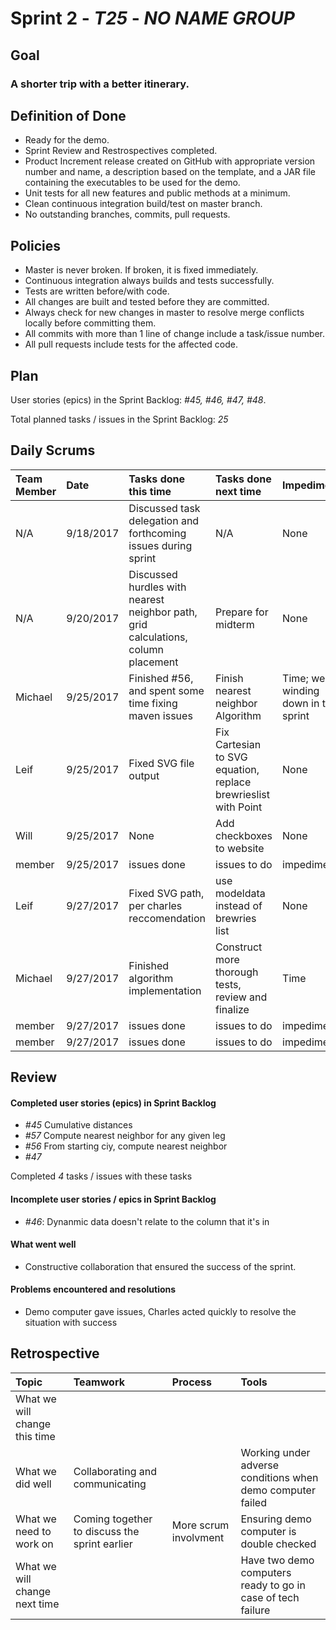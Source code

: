 # Sprint 2 - *T25* - *NO NAME GROUP*

## Goal

### A shorter trip with a better itinerary.

## Definition of Done

* Ready for the demo.
* Sprint Review and Restrospectives completed.
* Product Increment release created on GitHub with appropriate version number and name, a description based on the template, and a JAR file containing the executables to be used for the demo. 
* Unit tests for all new features and public methods at a minimum.
* Clean continuous integration build/test on master branch.
* No outstanding branches, commits, pull requests.

## Policies

* Master is never broken.  If broken, it is fixed immediately.
* Continuous integration always builds and tests successfully.
* Tests are written before/with code.  
* All changes are built and tested before they are committed.
* Always check for new changes in master to resolve merge conflicts locally before committing them.
* All commits with more than 1 line of change include a task/issue number.
* All pull requests include tests for the affected code.

## Plan 

User stories (epics) in the Sprint Backlog: *#45, #46, #47, #48*.  

Total planned tasks / issues in the Sprint Backlog: *25* 

## Daily Scrums

Team Member | Date | Tasks done this time | Tasks done next time | Impediments | Confidence
| :--- | :--- | :--- | :--- | :--- | :---
N/A |9/18/2017 | Discussed task delegation and forthcoming issues during sprint| N/A | None|High 
N/A |9/20/2017 | Discussed hurdles with nearest neighbor path, grid calculations, column placement| Prepare for midterm| None|High 
Michael | 9/25/2017 | Finished #56, and spent some time fixing maven issues | Finish nearest neighbor Algorithm | Time; we're winding down in this sprint | High
Leif | 9/25/2017 | Fixed SVG file output | Fix Cartesian to SVG equation, replace brewrieslist with Point | None | High
Will | 9/25/2017 | None | Add checkboxes to website | None | High
member | 9/25/2017 | issues done | issues to do | impediments | confidence
Leif | 9/27/2017 | Fixed SVG path, per charles reccomendation | use modeldata instead of brewries list | None | High
Michael | 9/27/2017 | Finished algorithm implementation | Construct more thorough tests, review and finalize | Time | High
member | 9/27/2017 | issues done | issues to do | impediments | confidence
member | 9/27/2017 | issues done | issues to do | impediments | confidence

## Review

#### Completed user stories (epics) in Sprint Backlog 
* *#45* Cumulative distances
* *#57* Compute nearest neighbor for any given leg
* *#56* From starting ciy, compute nearest neighbor
* *#47* 

Completed *4* tasks / issues with these tasks

#### Incomplete user stories / epics in Sprint Backlog 
* *#46*: Dynanmic data doesn't relate to the column that it's in

#### What went well
* Constructive collaboration that ensured the success of the sprint.

#### Problems encountered and resolutions
* Demo computer gave issues, Charles acted quickly to resolve the situation with success

## Retrospective

Topic | Teamwork | Process | Tools
:--- | :--- | :--- | :---
What we will change this time |  |  |  
What we did well | Collaborating and communicating |  | Working under adverse conditions when demo computer failed
What we need to work on |  Coming together to discuss the sprint earlier | More scrum involvment | Ensuring demo computer is double checked
What we will change next time |  |  | Have two demo computers ready to go in case of tech failure
